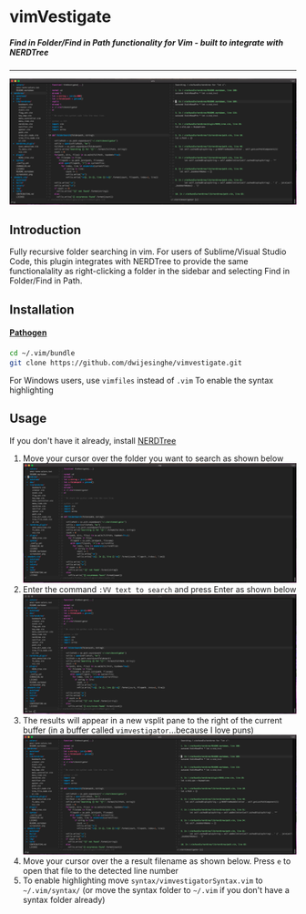 # vimVestigate
##### Find in Folder/Find in Path functionality for Vim - built to integrate with NERDTree
---
![Screenshot](https://github.com/dwijesinghe/vimvestigate/raw/master/screenshots/VimVestigateResult.png)

## Introduction
Fully recursive folder searching in vim. For users of Sublime/Visual Studio Code, this plugin integrates with NERDTree to provide the same functionalality as right-clicking a folder in the sidebar and selecting Find in Folder/Find in Path.

## Installation

#### [Pathogen](https://github.com/tpope/vim-pathogen)

```sh
cd ~/.vim/bundle
git clone https://github.com/dwijesinghe/vimvestigate.git
```
For Windows users, use `vimfiles` instead of `.vim`
To enable the syntax highlighting 

## Usage
If you don't have it already, install [NERDTree](https://github.com/preservim/nerdtree)

1. Move your cursor over the folder you want to search as shown below
![Screenshot](https://github.com/dwijesinghe/vimvestigate/raw/master/screenshots/VimVestigateStart.png)
2. Enter the command `:VV text to search` and press Enter as shown below
![Screenshot](https://github.com/dwijesinghe/vimvestigate/raw/master/screenshots/VimVestigateCommand.png)
3. The results will appear in a new vsplit pane to the right of the current buffer (in a buffer called `vimvestigator`...because I love puns)
![Screenshot](https://github.com/dwijesinghe/vimvestigate/raw/master/screenshots/VimVestigateResult.png)
4. Move your cursor over the a result filename as shown below. Press `e` to open that file to the detected line number
5. To enable highlighting move `syntax/vimvestigatorSyntax.vim` to `~/.vim/syntax/` (or move the syntax folder to `~/.vim` if you don't have a syntax folder already)
